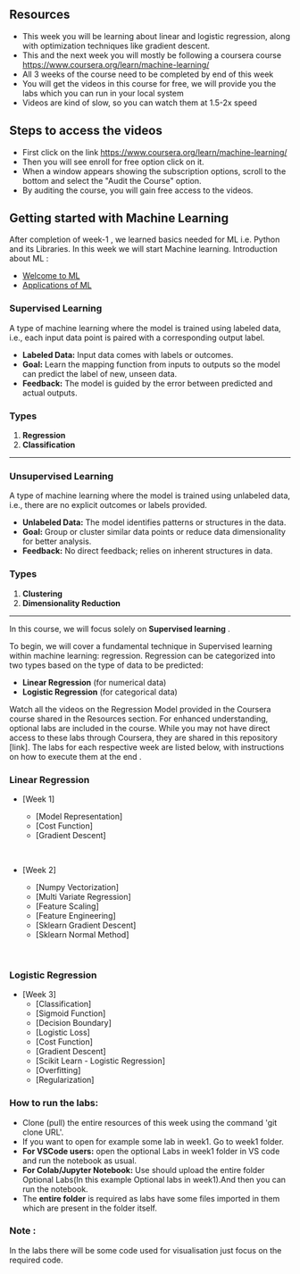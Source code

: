 ## Resources
- This week you will be learning about linear and  logistic regression, along with optimization techniques like gradient descent.
- This and the next week you will mostly be following a coursera course https://www.coursera.org/learn/machine-learning/ 
- All 3 weeks of the course need to be completed by end of this week
- You will get the videos in this course for free, we will provide you the labs which you can run in your local system
- Videos are kind of slow, so you can watch them at 1.5-2x speed
## Steps to access the videos
- First click on the link https://www.coursera.org/learn/machine-learning/
- Then you will see enroll for free option click on it.
- When a window appears showing the subscription options, scroll to the bottom and select the "Audit the Course" option.
- By auditing the course, you will gain free access to the videos.

## Getting started with Machine Learning
After completion of week-1 , we learned basics needed for ML i.e. Python and its Libraries. In this week we will start Machine learning.
Introduction  about ML :
- [Welcome to ML](https://www.coursera.org/learn/machine-learning/lecture/iYR2y/welcome-to-machine-learning)
- [Applications of ML](https://www.coursera.org/learn/machine-learning/lecture/IjrpM/applications-of-machine-learning)


### **Supervised Learning**

A type of machine learning where the model is trained using labeled data, i.e., each input data point is paired with a corresponding output label.

- **Labeled Data:** Input data comes with labels or outcomes.
- **Goal:** Learn the mapping function from inputs to outputs so the model can predict the label of new, unseen data.
- **Feedback:** The model is guided by the error between predicted and actual outputs.


### Types
1. **Regression**
2. **Classification**
   
---

### **Unsupervised Learning**


A type of machine learning where the model is trained using unlabeled data, i.e., there are no explicit outcomes or labels provided.

- **Unlabeled Data:** The model identifies patterns or structures in the data.
- **Goal:** Group or cluster similar data points or reduce data dimensionality for better analysis.
- **Feedback:** No direct feedback; relies on inherent structures in data.

### Types
1. **Clustering**
2. **Dimensionality Reduction**
  


---

In this course, we will focus solely on **Supervised learning** .

To begin, we will cover a fundamental technique in Supervised learning within machine learning: regression. Regression can be categorized into two types based on the type of data to be predicted:

- **Linear Regression** (for numerical data)
- **Logistic Regression** (for categorical data)
  
Watch all the videos on the Regression Model provided in the Coursera course shared in the Resources section. 
For enhanced understanding, optional labs are included in the course. While you may not have direct access to these labs through Coursera, they are shared in this repository [link]. The labs for each respective week are listed below, with  instructions on how to execute them at the end .
### Linear Regression


- [Week 1]
  
    - [Model Representation]
    - [Cost Function]
    - [Gradient Descent]
<br/>

- [Week 2]
    
  - [Numpy Vectorization]
  - [Multi Variate Regression]
  - [Feature Scaling]
  - [Feature Engineering]
  - [Sklearn Gradient Descent]
  - [Sklearn Normal Method]
  
<br/>

### Logistic Regression
- [Week 3]
   - [Classification]
   - [Sigmoid Function]
   - [Decision Boundary]
   - [Logistic Loss]
   - [Cost Function]
   - [Gradient Descent]
   - [Scikit Learn - Logistic Regression]
   - [Overfitting]
   - [Regularization]
 
     

### How to run the labs:
- Clone (pull) the entire resources of this week using the command 'git clone URL'.
- If you want to open for example some lab in week1. Go to week1 folder.
- **For VSCode users:** open the optional Labs in week1 folder in VS code and run the notebook as usual.
- **For Colab/Jupyter Notebook:** Use should upload the entire folder Optional Labs(In this example Optional labs in week1).And then you can run the notebook.
- The **entire folder** is required as labs have some files imported in them which are present in the folder itself.
### Note :
In the labs there will be some code used for visualisation just focus on the required code.

